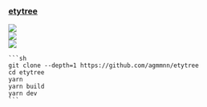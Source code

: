 ### [etytree](https://github.com/agmmnn/etytree)

![](https://img.shields.io/github/license/agmmnn/etytree?style=flat-square)<br />
[![](https://img.shields.io/github/last-commit/scillidan/etytree/main?label=last%20commit%20(fork)&style=flat-square)](https://github.com/scillidan/etytree)<br />
![](https://img.shields.io/badge/Vercel-black?style=flat&logo=Vercel&logoColor=white)

````{tab} From source
```sh
git clone --depth=1 https://github.com/agmmnn/etytree
cd etytree
yarn
yarn build
yarn dev
```
````